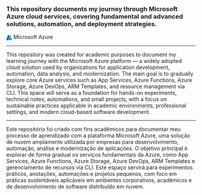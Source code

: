 ### This repository documents my journey through Microsoft Azure cloud services, covering fundamental and advanced solutions, automation, and deployment strategies.

 <img src="https://raw.githubusercontent.com/devicons/devicon/master/icons/azure/azure-original.svg" width="15" style="vertical-align:middle" /> Microsoft Azure


---
This repository was created for academic purposes to document my learning journey with the Microsoft Azure platform — a widely adopted cloud solution used by organizations for application development, automation, data analysis, and modernization. The main goal is to gradually explore core Azure services such as App Services, Azure Functions, Azure Storage, Azure DevOps, ARM Templates, and resource management via CLI. This space will serve as a foundation for hands-on experiments, technical notes, automations, and small projects, with a focus on sustainable practices applicable in academic environments, professional settings, and modern cloud-based software development.

---
Este repositório foi criado com fins acadêmicos para documentar meu processo de aprendizado com a plataforma Microsoft Azure, uma solução de nuvem amplamente utilizada por empresas para desenvolvimento, automação, análise e modernização de aplicações. O objetivo principal é explorar de forma gradual os serviços fundamentais da Azure, como App Services, Azure Functions, Azure Storage, Azure DevOps, ARM Templates e gerenciamento de recursos via CLI. Este espaço servirá para experimentos práticos, anotações, automações e projetos pequenos, com foco em práticas sustentáveis aplicáveis em ambientes corporativos, acadêmicos e de desenvolvimento de software distribuído em nuvem.
